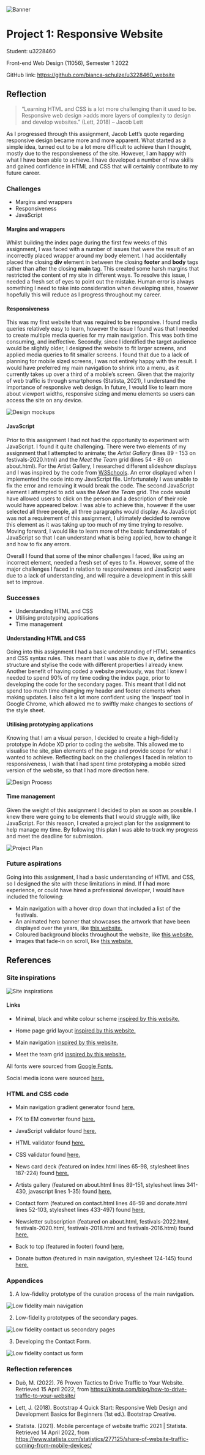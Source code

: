 ![Banner](assets/images/banner.png)
# Project 1: Responsive Website
Student: u3228460 

Front-end Web Design (11056), Semester 1 2022

GitHub link: https://github.com/bianca-schulze/u3228460_website

## Reflection 

>“Learning HTML and CSS is a lot more challenging than it used to be. Responsive web design >adds more layers of complexity to design and develop websites.” (Lett, 2018)
>– Jacob Lett 

As I progressed through this assignment, Jacob Lett’s quote regarding responsive design became more and more apparent. What started as a simple idea, turned out to be a lot more difficult to achieve than I thought, mostly due to the responsiveness of the site. However, I am happy with what I have been able to achieve. I have developed a number of new skills and gained confidence in HTML and CSS that will certainly contribute to my future career. 

### Challenges


* Margins and wrappers
* Responsiveness
* JavaScript 

#### Margins and wrappers 

Whilst building the index page during the first few weeks of this assignment, I was faced with a number of issues that were the result of an incorrectly placed wrapper around my body element. I had accidentally placed the closing **div** element in between the closing **footer** and **body** tags rather than after the closing **main** tag. This created some harsh margins that restricted the content of my site in different ways. To resolve this issue, I needed a fresh set of eyes to point out the mistake. Human error is always something I need to take into consideration when developing sites, however hopefully this will reduce as I progress throughout my career.

#### Responsiveness 

This was my first website that was required to be responsive. I found media queries relatively easy to learn, however the issue I found was that I needed to create multiple media queries for my main navigation. This was both time consuming, and ineffective. Secondly, since I identified the target audience would be slightly older, I designed the website to fit larger screens, and applied media queries to fit smaller screens. I found that due to a lack of planning for mobile sized screens, I was not entirely happy with the result. I would have preferred my main navigation to shrink into a menu, as it currently takes up over a third of a mobile’s screen. Given that the majority of web traffic is through smartphones (Statista, 2021), I understand the importance of responsive web design. In future, I would like to learn more about viewport widths, responsive sizing and menu elements so users can access the site on any device. 

![Design mockups](assets/images/device-mockup.png)

#### JavaScript 

Prior to this assignment I had not had the opportunity to experiment with JavaScript. I found it quite challenging. There were two elements of my assignment that I attempted to animate; the *Artist Gallery* (lines 89 - 153 on festivals-2020.html) and the *Meet the Team* grid (lines 54 - 89 on about.html). For the Artist Gallery, I researched different slideshow displays and I was inspired by the code from [W3Schools](https://www.genome.gov/). An error displayed when I implemented the code into my JavaScript file. Unfortunately I was unable to fix the error and removing it would break the code. The second JavaScript element I attempted to add was the *Meet the Team* grid. The code would have allowed users to click on the person and a description of their role would have appeared below. I was able to achieve this, however if the user selected all three people, all three paragraphs would display. As JavaScript was not a requirement of this assignment, I ultimately decided to remove this element as it was taking up too much of my time trying to resolve. Moving forward, I would like to learn more of the basic fundamentals of JavaScript so that I can understand what is being applied, how to change it and how to fix any errors. 

Overall I found that some of the minor challenges I faced, like using an incorrect element, needed a fresh set of eyes to fix. However, some of the major challenges I faced in relation to responsiveness and JavaScript were due to a lack of understanding, and will require a development in this skill set to improve. 

### Successes  

* Understanding HTML and CSS
* Utilising prototyping applications 
* Time management 

#### Understanding HTML and CSS

Going into this assignment I had a basic understanding of HTML semantics and CSS syntax rules. This meant that I was able to dive in, define the structure and stylise the code with different properties I already knew. Another benefit of having coded a website previously, was that I knew I needed to spend 90% of my time coding the index page, prior to developing the code for the secondary pages. This meant that I did not spend too much time changing my header and footer elements when making updates. I also felt a lot more confident using the ‘inspect’ tool in Google Chrome, which allowed me to swiftly make changes to sections of the style sheet. 

#### Utilising prototyping applications 

Knowing that I am a visual person, I decided to create a high-fidelity prototype in Adobe XD prior to coding the website. This allowed me to visualise the site, plan elements of the page and provide scope for what I wanted to achieve. Reflecting back on the challenges I faced in relation to responsiveness, I wish that I had spent time prototyping a mobile sized version of the website, so that I had more direction here. 

![Design Process](assets/images/design-process.png)

#### Time management  

Given the weight of this assignment I decided to plan as soon as possible. I knew there were going to be elements that I would struggle with, like JavaScript. For this reason, I created a project plan for the assignment to help manage my time. By following this plan I was able to track my progress and meet the deadline for submission.

![Project Plan](assets/images/project-plan.png)

### Future aspirations  

Going into this assignment, I had a basic understanding of HTML and CSS, so I designed the site with these limitations in mind. If I had more experience, or could have hired a professional developer, I would have included the following:

* Main navigation with a hover drop down that included a list of the festivals. 
* An animated hero banner that showcases the artwork that have been displayed over the years, like [this website.](https://solace-store.com/)
* Coloured background blocks throughout the website, like [this website.](https://www.octaevo.com/)
* Images that fade-in on scroll, like [this website.](https://misuko.be/)

## References

### Site inspirations

![Site inspirations](assets/images/site-inspirations.png)

#### Links

* Minimal, black and white colour scheme [inspired by this website.](https://nl.pinterest.com/pin/335940453445281077/)

* Home page grid layout [inspired by this website.](https://nl.pinterest.com/pin/335940453435812873/)

* Main navigation [inspired by this website.](https://nl.pinterest.com/pin/67835538128438844/)

* Meet the team grid [inspired by this website.](https://thecorrespondent.com/correspondents)

All fonts were sourced from [Google Fonts.](https://fonts.google.com/)

Social media icons were sourced [here.](https://thehungryjpeg.com/product/109876-sketch-social-media-icons)

### HTML and CSS code

* Main navigation gradient generator found [here.](https://cssgradient.io/)

* PX to EM converter found [here.](https://www.w3schools.com/tags/ref_pxtoemconversion.asp)

* JavaScript validator found [here.](https://codebeautify.org/jsvalidate)

* HTML validator found [here.](https://validator.w3.org/)

* CSS validator found [here.](https://jigsaw.w3.org/css-validator/)

* News card deck (featured on index.html lines 65-98, stylesheet lines 187-224) found [here.](https://www.w3schools.com/howto/howto_css_cards.asp)

* Artists gallery (featured on about.html lines 89-151, stylesheet lines 341-430, javascript lines 1-35) found [here.](https://www.w3schools.com/howto/howto_js_slideshow_gallery.asp)

* Contact form (featured on contact.html lines 46-59 and donate.html lines 52-103, stylesheet lines 433-497) found [here.](https://www.w3schools.com/howto/howto_css_register_form.asp)

* Newsletter subscription (featured on about.html, festivals-2022.html, festivals-2020.html, festivals-2018.html and festivals-2016.html) found [here.](https://www.w3schools.com/howto/howto_css_newsletter.asp)

* Back to top (featured in footer) found [here.](https://www.w3schools.com/howto/howto_js_scroll_to_top.asp)

* Donate button (featured in main navigation, stylesheet 124-145) found [here.](https://www.w3schools.com/tags/tag_button.asp)

### Appendices

1) A low-fidelity prototype of the curation process of the main navigation.

![Low fidelity main navigation](assets/images/low-fidelity-main.png)

2) Low-fidelity prototypes of the secondary pages.

![Low fidelity contact us secondary pages](assets/images/low-fidelity-secondary.png)

3) Developing the Contact Form. 

![Low fidelity contact us form](assets/images/low-fidelity-contact.png)


### Reflection references

* Duò, M. (2022). 76 Proven Tactics to Drive Traffic to Your Website. Retrieved 15 April 2022, from https://kinsta.com/blog/how-to-drive-traffic-to-your-website/

* Lett, J. (2018). Bootstrap 4 Quick Start: Responsive Web Design and Development Basics for Beginners (1st ed.). Bootstrap Creative.

* Statista. (2021). Mobile percentage of website traffic 2021 | Statista. Retrieved 14 April 2022, from https://www.statista.com/statistics/277125/share-of-website-traffic-coming-from-mobile-devices/
